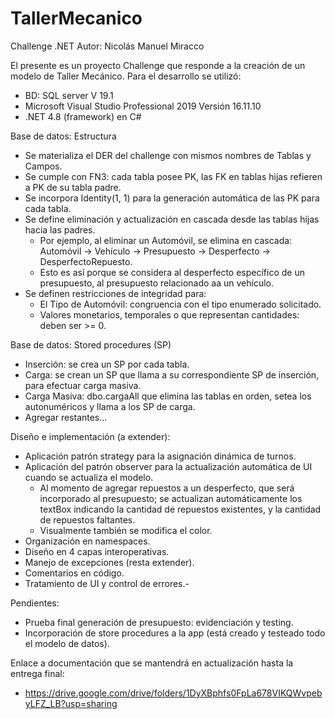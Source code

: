 # TallerMecanico
Challenge .NET 
Autor: Nicolás Manuel Miracco

El presente es un proyecto Challenge que responde a la creación de un modelo de Taller Mecánico.
Para el desarrollo se utilizó: 

- BD: SQL server V 19.1
- Microsoft Visual Studio Professional 2019 Versión 16.11.10 
- .NET 4.8 (framework) en C#

Base de datos: Estructura

- Se materializa el DER del challenge con mismos nombres de Tablas y Campos.
- Se cumple con FN3: cada tabla posee PK, las FK en tablas hijas refieren a PK de su tabla padre.
- Se incorpora Identity(1, 1) para la generación automática de las PK para cada tabla.
- Se define eliminación y actualización en cascada desde las tablas hijas hacia las padres.
  - Por ejemplo, al eliminar un Automóvil, se elimina en cascada: Automóvil -> Vehículo -> Presupuesto -> Desperfecto -> 
    DesperfectoRepuesto.
  - Esto es así porque se considera al desperfecto específico de un presupuesto, al presupuesto relacionado aa un vehículo.
- Se definen restricciones de integridad para:
  - El Tipo de Automóvil: congruencia con el tipo enumerado solicitado.
  - Valores monetarios, temporales o que representan cantidades: deben ser >= 0.

Base de datos: Stored procedures (SP)

- Inserción: se crea un SP por cada tabla.
- Carga: se crean un SP que llama a su correspondiente SP de inserción, para efectuar carga masiva.
- Carga Masiva: dbo.cargaAll que elimina las tablas en orden, setea los autonuméricos y llama a los SP de carga.
- Agregar restantes...

Diseño e implementación (a extender): 
- Aplicación patrón strategy para la asignación dinámica de turnos.
- Aplicación del patrón observer para la actualización automática de UI cuando se actualiza el modelo.
  -  Al momento de agregar repuestos a un desperfecto, que será incorporado al presupuesto; se actualizan automáticamente los textBox indicando la cantidad de repuestos existentes, y la cantidad de repuestos faltantes.
  -  Visualmente también se modifica el color. 
- Organización en namespaces.
- Diseño en 4 capas interoperativas.
- Manejo de excepciones (resta extender).
- Comentarios en código.
- Tratamiento de UI y control de errores.- 

Pendientes: 
- Prueba final generación de presupuesto: evidenciación y testing.
- Incorporación de store procedures a la app (está creado y testeado todo el modelo de datos).

Enlace a documentación que se mantendrá en actualización hasta la entrega final: 
- https://drive.google.com/drive/folders/1DyXBphfs0FpLa678VIKQWvpebyLFZ_LB?usp=sharing
  

